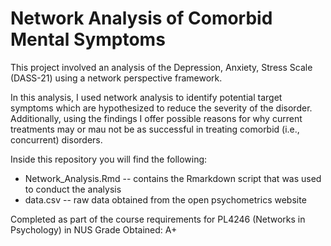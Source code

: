 # Network Analysis of Comorbid Mental Symptoms
This project involved an analysis of the Depression, Anxiety, Stress Scale (DASS-21) using a network perspective framework. 

In this analysis, I used network analysis to identify potential target symptoms which are hypothesized to reduce the severity of the disorder. 
Additionally, using the findings I offer possible reasons for why current treatments may or mau not be as successful in treating comorbid (i.e., concurrent) disorders. 

Inside this repository you will find the following:
- Network_Analysis.Rmd -- contains the Rmarkdown script that was used to conduct the analysis 
- data.csv -- raw data obtained from the open psychometrics website 

Completed as part of the course requirements for PL4246 (Networks in Psychology) in NUS 
Grade Obtained: A+

